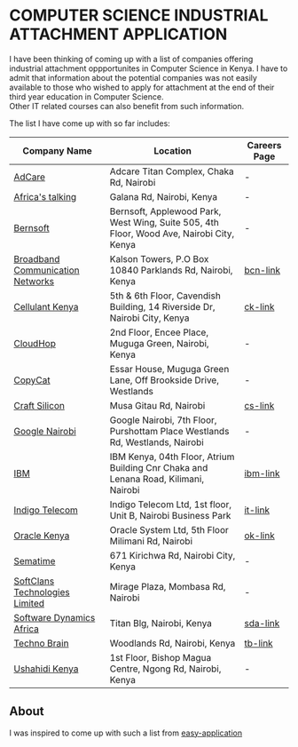 # COMPUTER SCIENCE INDUSTRIAL ATTACHMENT APPLICATION

I have been thinking of coming up with a list of companies offering industrial attachment oppportunites in Computer Science in Kenya. I have to admit that information about the potential companies was not easily available to those who wished to apply for attachment at the end of their third year education in Computer Science.  
Other IT related courses can also benefit from such information.  

The list I have come up with so far includes:  

| Company Name | Location | Careers Page |
| ----- | ----- | ----- |
| [AdCare](http://www.adcare.co.ke) | Adcare Titan Complex, Chaka Rd, Nairobi | - |
| [Africa's talking](https://www.africastalking.com) |  Galana Rd, Nairobi, Kenya | - |
| [Bernsoft](http://www.bernsoft.com)| Bernsoft, Applewood Park, West Wing, Suite 505, 4th Floor, Wood Ave, Nairobi City, Kenya| - |  
|[Broadband Communication Networks](http://www.broadcom.co.ke/) | Kalson Towers, P.O Box 10840 Parklands Rd, Nairobi, Kenya | [bcn-link](http://www.broadcom.co.ke/?page_id=3192) |
| [Cellulant Kenya](http://www.cellulant.com/) | 5th & 6th Floor, Cavendish Building, 14 Riverside Dr, Nairobi City, Kenya | [ck-link](http://www.cellulant.com/join-us) |
| [CloudHop](http://cloudhop.it) | 2nd Floor, Encee Place, Muguga Green, Nairobi, Kenya| - |
| [CopyCat](http://www.copycatgroup.com)|Essar House, Muguga Green Lane, Off Brookside Drive, Westlands| - |
| [Craft Silicon](http://www.craftsilicon.com)| Musa Gitau Rd, Nairobi | [cs-link](http://www.craftsilicon.com/careers.php) |
| [Google Nairobi](http://www.google.com/about/careers/locations/nairobi) | Google Nairobi, 7th Floor, Purshottam Place Westlands Rd, Westlands, Nairobi | - |
| [IBM](http://www.ibm.com/ke-en) | IBM Kenya, 04th Floor, Atrium Building Cnr Chaka and Lenana Road, Kilimani, Nairobi | [ibm-link](http://www-05.ibm.com/employment/emea/africa/) | 
| [Indigo Telecom](http://www.indigotelecom.com)| Indigo Telecom Ltd, 1st floor, Unit B, Nairobi Business Park| [it-link](http://www.indigotelecom.com/careers/) |
| [Oracle Kenya](https://www.oracle.com/ke/index.html) | Oracle System Ltd, 5th Floor Milimani Rd, Nairobi | [ok-link](http://www.oracle.com/oms/campus/emea/index.html) |
| [Sematime](http://sematime.com/) | 671 Kirichwa Rd, Nairobi City, Kenya| - |
| [SoftClans Technologies Limited](http://www.softclans.co.ke) | Mirage Plaza, Mombasa Rd, Nairobi | - |
| [Software Dynamics Africa](https://www.softwaredynamics.co.ke/) | Titan Blg, Nairobi, Kenya | [sda-link](https://www.softwaredynamics.co.ke/jobs.html) |
| [Techno Brain](https://technobraingroup.com) |  Woodlands Rd, Nairobi, Kenya | [tb-link](https://technobraingroup.com/careers/) |
| [Ushahidi Kenya](https://www.ushahidi.com) | 1st Floor, Bishop Magua Centre, Ngong Rd, Nairobi, Kenya| - |

## About

I was inspired to come up with such a list from [easy-application](https://github.com/j-delaney/easy-application)
